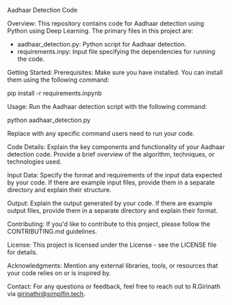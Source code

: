 Aadhaar Detection Code

Overview:
This repository contains code for Aadhaar detection using Python using Deep Learning. The primary files in this project are:

- aadhaar_detection.py: Python script for Aadhaar detection.
- requirements.inpy: Input file specifying the dependencies for running the code.

Getting Started:
Prerequisites:
Make sure you have installed. You can install them using the following command:

pip install -r requirements.inpynb

Usage:
Run the Aadhaar detection script with the following command:

python aadhaar_detection.py

Replace with any specific command users need to run your code.

Code Details:
Explain the key components and functionality of your Aadhaar detection code. Provide a brief overview of the algorithm, techniques, or technologies used.

Input Data:
Specify the format and requirements of the input data expected by your code. If there are example input files, provide them in a separate directory and explain their structure.

Output:
Explain the output generated by your code. If there are example output files, provide them in a separate directory and explain their format.

Contributing:
If you'd like to contribute to this project, please follow the CONTRIBUTING.md guidelines.

License:
This project is licensed under the License - see the LICENSE file for details.

Acknowledgments:
Mention any external libraries, tools, or resources that your code relies on or is inspired by.

Contact:
For any questions or feedback, feel free to reach out to R.Girinath via girinathr@simplfin.tech.
